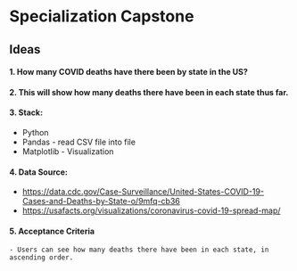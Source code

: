 
# Specialization Capstone 

## Ideas 

#### 1. How many COVID deaths have there been by state in the US?

#### 2. This will show how many deaths there have been in each state thus far.

#### 3. Stack:
  - Python
  - Pandas - read CSV file into file
  - Matplotlib - Visualization

#### 4. Data Source:
  - https://data.cdc.gov/Case-Surveillance/United-States-COVID-19-Cases-and-Deaths-by-State-o/9mfq-cb36
  - https://usafacts.org/visualizations/coronavirus-covid-19-spread-map/
  
#### 5. Acceptance Criteria
    - Users can see how many deaths there have been in each state, in ascending order. 
